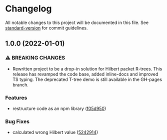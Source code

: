 # Changelog

All notable changes to this project will be documented in this file. See [standard-version](https://github.com/conventional-changelog/standard-version) for commit guidelines.

## 1.0.0 (2022-01-01)


### ⚠ BREAKING CHANGES

* Rewritten project to be a drop-in solution for Hilbert packet R-trees. This release has revamped the code base, added inline-docs and improved TS typing. The deprecated T-tree demo is still available in the GH-pages branch.

### Features

* restructure code as an npm library ([f05d950](https://github.com/jorgenkg/hilbert-rtree/commit/f05d9504d4545367702ded9f2e4727902f4c7bda))


### Bug Fixes

* calculated wrong Hilbert value ([5242914](https://github.com/jorgenkg/hilbert-rtree/commit/5242914c6fc998847eeba72d6f9d63b20354f983))

